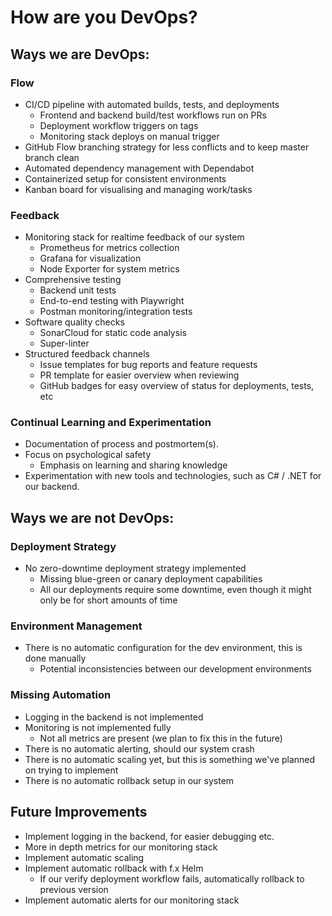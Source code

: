 # How are you DevOps?

## Ways we are DevOps:

### Flow
- CI/CD pipeline with automated builds, tests, and deployments
    - Frontend and backend build/test workflows run on PRs
    - Deployment workflow triggers on tags
    - Monitoring stack deploys on manual trigger
- GitHub Flow branching strategy for less conflicts and to keep master branch clean
- Automated dependency management with Dependabot
- Containerized setup for consistent environments
- Kanban board for visualising and managing work/tasks

### Feedback
- Monitoring stack for realtime feedback of our system
    - Prometheus for metrics collection
    - Grafana for visualization
    - Node Exporter for system metrics
- Comprehensive testing
    - Backend unit tests
    - End-to-end testing with Playwright
    - Postman monitoring/integration tests
- Software quality checks
    - SonarCloud for static code analysis
    - Super-linter
- Structured feedback channels
    - Issue templates for bug reports and feature requests
    - PR template for easier overview when reviewing
    - GitHub badges for easy overview of status for deployments, tests, etc

### Continual Learning and Experimentation
- Documentation of process and postmortem(s).
- Focus on psychological safety
    - Emphasis on learning and sharing knowledge
- Experimentation with new tools and technologies, such as C# / .NET for our backend.

## Ways we are not DevOps:

### Deployment Strategy
- No zero-downtime deployment strategy implemented
    - Missing blue-green or canary deployment capabilities
    - All our deployments require some downtime, even though it might only be for short amounts of time
    

### Environment Management
- There is no automatic configuration for the dev environment, this is done manually
    - Potential inconsistencies between our development environments


### Missing Automation
- Logging in the backend is not implemented
- Monitoring is not implemented fully
  - Not all metrics are present (we plan to fix this in the future)
- There is no automatic alerting, should our system crash
- There is no automatic scaling yet, but this is something we've planned on trying to implement
- There is no automatic rollback setup in our system

## Future Improvements
- Implement logging in the backend, for easier debugging etc.
- More in depth metrics for our monitoring stack
- Implement automatic scaling
- Implement automatic rollback with f.x Helm
    - If our verify deployment workflow fails, automatically rollback to previous version
- Implement automatic alerts for our monitoring stack